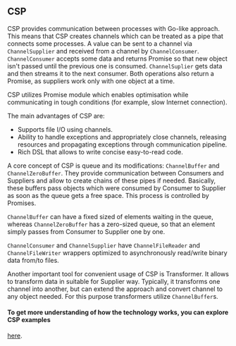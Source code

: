 ## CSP

CSP provides communication between processes with Go-like approach. This means that CSP creates channels which can be 
treated as a pipe that connects some processes. A value can be sent to a channel via `ChannelSupplier` and received 
from a channel by `ChannelConsumer`. `ChannelConsumer` accepts some data and returns Promise so that new object isn't 
passed until the previous one is consumed. `ChannelSuplier` gets data and then streams it to the next consumer. Both 
operations also return a Promise, as suppliers work only with one object at a time.

CSP utilizes Promise module which enables optimisation while communicating in 
tough conditions (for example, slow Internet connection).

The main advantages of CSP are:
* Supports file I/O using channels.
* Ability to handle exceptions and appropriately close channels, releasing resources and propagating exceptions through 
communication pipeline.
* Rich DSL that allows to write concise easy-to-read code.

A core concept of CSP is queue and its modifications: `ChannelBuffer` and `ChannelZeroBuffer`. They provide communication 
between Consumers and Suppliers and allow to create chains of these pipes if needed. Basically, these buffers pass objects 
which were consumed by Consumer to Supplier as soon as the queue gets a free space. This process is controlled by Promises.

`ChannelBuffer` can have a fixed sized of elements waiting in the queue, whereas `ChannelZeroBuffer` has a zero-sized queue, 
so that an element simply passes from Consumer to Supplier one by one.

`ChannelConsumer` and `ChannelSupplier` have `ChannelFileReader` and `ChannelFileWriter` wrappers optimized 
to asynchronously read/write binary data from/to files.

Another important tool for convenient usage of CSP is Transformer. It allows to transform data in suitable for Supplier way.
Typically, it transforms one channel into another, but can extend the approach and convert channel to any object needed.
For this purpose transformers utilize `ChannelBuffer`s. 

#### To get more understanding of how the technology works, you can explore CSP examples 
[here](https://github.com/softindex/datakernel/tree/master/examples/csp).